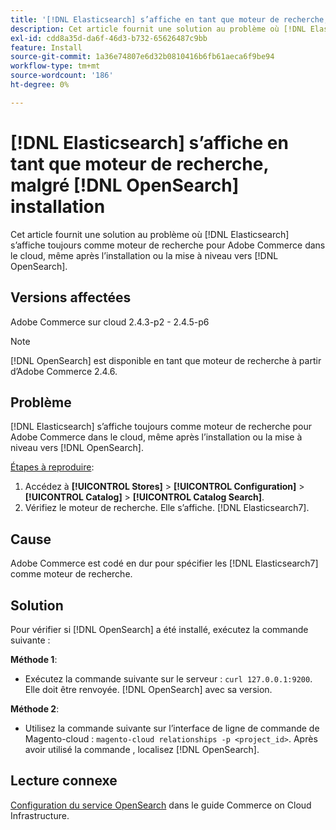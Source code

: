 ```yaml
---
title: '[!DNL Elasticsearch] s’affiche en tant que moteur de recherche, malgré [!DNL OpenSearch] installation'
description: Cet article fournit une solution au problème où [!DNL Elasticsearch] s’affiche toujours comme moteur de recherche pour Adobe Commerce dans le cloud, même après l’installation ou la mise à niveau vers [!DNL OpenSearch].
exl-id: cdd8a35d-da6f-46d3-b732-65626487c9bb
feature: Install
source-git-commit: 1a36e74807e6d32b0810416b6fb61aeca6f9be94
workflow-type: tm+mt
source-wordcount: '186'
ht-degree: 0%

---
```


# [!DNL Elasticsearch] s’affiche en tant que moteur de recherche, malgré [!DNL OpenSearch] installation

Cet article fournit une solution au problème où [!DNL Elasticsearch] s’affiche toujours comme moteur de recherche pour Adobe Commerce dans le cloud, même après l’installation ou la mise à niveau vers [!DNL OpenSearch].

## Versions affectées

Adobe Commerce sur cloud 2.4.3-p2 - 2.4.5-p6

>[!NOTE]
>
>[!DNL OpenSearch] est disponible en tant que moteur de recherche à partir d’Adobe Commerce 2.4.6.

## Problème

[!DNL Elasticsearch] s’affiche toujours comme moteur de recherche pour Adobe Commerce dans le cloud, même après l’installation ou la mise à niveau vers [!DNL OpenSearch].

<u>Étapes à reproduire</u>:

1. Accédez à **[!UICONTROL Stores]** > **[!UICONTROL Configuration]** > **[!UICONTROL Catalog]** > **[!UICONTROL Catalog Search]**.
1. Vérifiez le moteur de recherche. Elle s’affiche. [!DNL Elasticsearch7].

## Cause

Adobe Commerce est codé en dur pour spécifier les [!DNL Elasticsearch7] comme moteur de recherche.

## Solution

Pour vérifier si [!DNL OpenSearch] a été installé, exécutez la commande suivante :

**Méthode 1**:

* Exécutez la commande suivante sur le serveur : `curl 127.0.0.1:9200`. Elle doit être renvoyée. [!DNL OpenSearch] avec sa version.

**Méthode 2**:

* Utilisez la commande suivante sur l’interface de ligne de commande de Magento-cloud : `magento-cloud relationships -p <project_id>`. Après avoir utilisé la commande , localisez [!DNL OpenSearch].

## Lecture connexe

[Configuration du service OpenSearch](https://experienceleague.adobe.com/docs/commerce-cloud-service/user-guide/configure/service/opensearch.html) dans le guide Commerce on Cloud Infrastructure.
